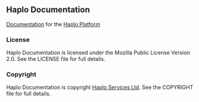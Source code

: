## Haplo Documentation

[Documentation](http://docs.haplo.org) for the [Haplo Platform](http://haplo.org)

### License

Haplo Documentation is licensed under the Mozilla Public License Version 2.0. See the LICENSE file for full details.

### Copyright

Haplo Documentation is copyright [Haplo Services Ltd](http://www.haplo-services.com). See the COPYRIGHT file for full details.
